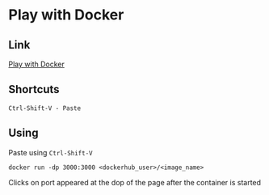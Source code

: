 # Play with Docker

## Link

[Play with Docker](https://labs.play-with-docker.com/)

## Shortcuts

    Ctrl-Shift-V - Paste

## Using

Paste using `Ctrl-Shift-V`

```shell
docker run -dp 3000:3000 <dockerhub_user>/<image_name>
```

Clicks on port appeared at the dop of the page after the container is started
